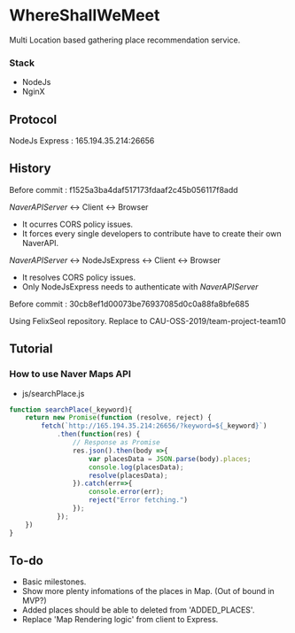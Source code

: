 # WhereShallWeMeet

Multi Location based gathering place recommendation service.

### Stack

- NodeJs
- NginX

## Protocol

NodeJs Express : 165.194.35.214:26656

## History

Before commit : f1525a3ba4daf517173fdaaf2c45b056117f8add

*NaverAPIServer* <-> Client <-> Browser

- It ocurres CORS policy issues.
- It forces every single developers to contribute have to
  create their own NaverAPI.

*NaverAPIServer* <-> NodeJsExpress <-> Client <-> Browser

- It resolves CORS policy issues.
- Only NodeJsExpress needs to authenticate with *NaverAPIServer*

Before commit : 30cb8ef1d00073be76937085d0c0a88fa8bfe685

Using FelixSeol repository.
Replace to CAU-OSS-2019/team-project-team10

## Tutorial

### How to use Naver Maps API

- js/searchPlace.js

```JavaScript
function searchPlace(_keyword){
    return new Promise(function (resolve, reject) {
        fetch(`http://165.194.35.214:26656/?keyword=${_keyword}`)
            .then(function(res) {
                // Response as Promise
                res.json().then(body =>{
                    var placesData = JSON.parse(body).places;
                    console.log(placesData);
                    resolve(placesData);
                }).catch(err=>{
                    console.error(err);
                    reject("Error fetching.")
                });
            });
    })
}
```

## To-do

- Basic milestones.
- Show more plenty infomations of the places in Map. (Out of bound in MVP?)
- Added places should be able to deleted from 'ADDED_PLACES'.
- Replace 'Map Rendering logic' from client to Express.
